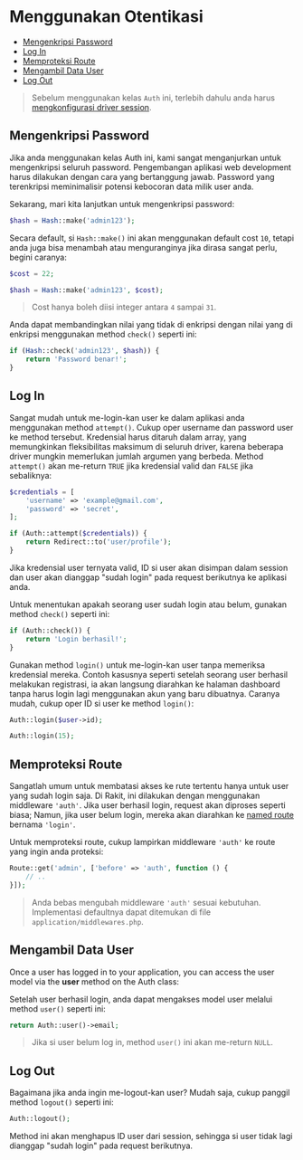 # Menggunakan Otentikasi

<!-- MarkdownTOC autolink="true" autoanchor="true" levels="2,3" bracket="round" lowercase="only_ascii" -->

- [Mengenkripsi Password](#mengenkripsi-password)
- [Log In](#log-in)
- [Memproteksi Route](#memproteksi-route)
- [Mengambil Data User](#mengambil-data-user)
- [Log Out](#log-out)

<!-- /MarkdownTOC -->


>  Sebelum menggunakan kelas `Auth` ini, terlebih dahulu anda harus [mengkonfigurasi driver session](/docs/id/session/config).


<a id="mengenkripsi-password"></a>
## Mengenkripsi Password

Jika anda menggunakan kelas Auth ini, kami sangat menganjurkan untuk mengenkripsi seluruh password. Pengembangan aplikasi web development harus dilakukan dengan cara yang bertanggung jawab. Password yang terenkripsi meminimalisir potensi kebocoran data milik user anda.

Sekarang, mari kita lanjutkan untuk mengenkripsi password:

```php
$hash = Hash::make('admin123');
```

Secara default, si `Hash::make()` ini akan menggunakan default cost `10`, tetapi anda juga bisa menambah atau menguranginya jika dirasa sangat perlu, begini caranya:

```php
$cost = 22;

$hash = Hash::make('admin123', $cost);
```

>  Cost hanya boleh diisi integer antara `4` sampai `31`.

Anda dapat membandingkan nilai yang tidak di enkripsi dengan nilai yang di enkripsi menggunakan method `check()` seperti ini:

```php
if (Hash::check('admin123', $hash)) {
	return 'Password benar!';
}
```


<a id="log-in"></a>
## Log In

Sangat mudah untuk me-login-kan user ke dalam aplikasi anda menggunakan method `attempt()`. Cukup oper username dan password user ke method tersebut. Kredensial harus ditaruh dalam array, yang memungkinkan fleksibilitas maksimum di seluruh driver, karena beberapa driver mungkin memerlukan jumlah argumen yang berbeda. Method `attempt()` akan me-return `TRUE` jika kredensial valid dan `FALSE` jika sebaliknya:

```php
$credentials = [
    'username' => 'example@gmail.com',
    'password' => 'secret',
];

if (Auth::attempt($credentials)) {
	return Redirect::to('user/profile');
}
```

Jika kredensial user ternyata valid, ID si user akan disimpan dalam session dan user akan dianggap "sudah login" pada request berikutnya ke aplikasi anda.

Untuk menentukan apakah seorang user sudah login atau belum, gunakan method `check()` seperti ini:

```php
if (Auth::check()) {
	return 'Login berhasil!';
}
```

Gunakan method `login()` untuk me-login-kan user tanpa memeriksa kredensial mereka.
Contoh kasusnya seperti setelah seorang user berhasil melakukan registrasi,
ia akan langsung diarahkan ke halaman dashboard tanpa harus login lagi menggunakan
akun yang baru dibuatnya. Caranya mudah, cukup oper ID si user ke method `login()`:

```php
Auth::login($user->id);

Auth::login(15);
```

<a id="memproteksi-route"></a>
## Memproteksi Route

Sangatlah umum untuk membatasi akses ke rute tertentu hanya untuk user yang sudah login saja.
Di Rakit, ini dilakukan dengan menggunakan middleware `'auth'`. Jika user berhasil login,
request akan diproses seperti biasa; Namun, jika user belum login, mereka akan
diarahkan ke [named route](/docs/id/routing#named-route) bernama `'login'`.

Untuk memproteksi route, cukup lampirkan middleware `'auth'` ke route yang ingin anda proteksi:

```php
Route::get('admin', ['before' => 'auth', function () {
	// ..
}]);
```

>  Anda bebas mengubah middleware `'auth'` sesuai kebutuhan. Implementasi defaultnya dapat
   ditemukan di file `application/middlewares.php`.


<a id="mengambil-data-user"></a>
## Mengambil Data User

Once a user has logged in to your application, you can access the user model via the **user** method on the Auth class:

Setelah user berhasil login, anda dapat mengakses model user melalui method `user()` seperti ini:

```php
return Auth::user()->email;
```

>  Jika si user belum log in, method `user()` ini akan me-return `NULL`.


<a id="log-out"></a>
## Log Out

Bagaimana jika anda ingin me-logout-kan user? Mudah saja, cukup panggil method `logout()` seperti ini:

```php
Auth::logout();
```

Method ini akan menghapus ID user dari session, sehingga si user tidak lagi dianggap "sudah login" pada request berikutnya.
